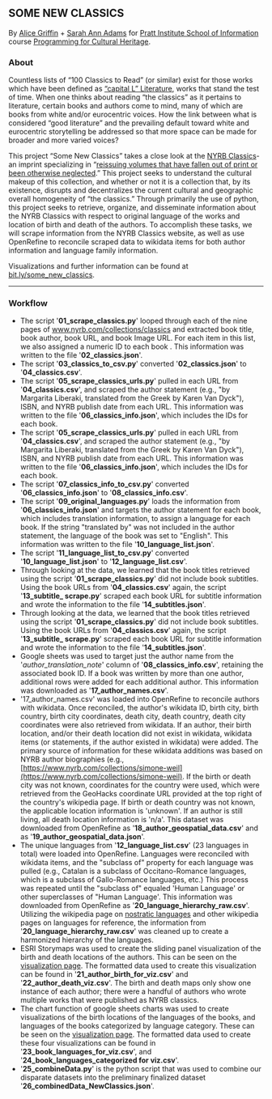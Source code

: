 ## SOME NEW CLASSICS
By [Alice Griffin](https://twitter.com/AliceLGriff) + [Sarah Ann Adams](https://twitter.com/_sarahannadams) for [Pratt Institute School of Information](https://www.pratt.edu/academics/information/) course [Programming for Cultural Heritage](http://pfch.nyc/). 
### About

Countless lists of “100 Classics to Read” (or similar) exist for those works which have been defined as [“capital L” Literature](http://www.electricka.com/etaf/muses/literature/literature_popups/whats_literature.htm), works that stand the test of time. When one thinks about reading “the classics” as it pertains to literature, certain books and authors come to mind, many of which are books from white and/or eurocentric voices. How the link between what is considered “good literature” and the prevailing default toward white and eurocentric storytelling be addressed so that more space can be made for broader and more varied voices?

This project “Some New Classics” takes a close look at the  [NYRB Classics](https://www.nyrb.com/collections/classics)- an imprint specializing in “[reissuing volumes that have fallen out of print or been otherwise neglected](https://www.nytimes.com/2018/04/09/style/new-york-review-books-classics.html).” This project seeks to understand the cultural makeup of this collection, and whether or not it is a collection that, by its existence, disrupts and decentralizes the current cultural and geographic overall homogeneity of “the classics.” Through primarily the use of python, this project seeks to retrieve, organize, and disseminate information about the NYRB Classics with respect to original language of the works and location of birth and death of the authors. To accomplish these tasks, we will scrape information from the NYRB Classics website, as well as use OpenRefine to reconcile scraped data to wikidata items for both author information and language family information.

Visualizations and further information can be found at [bit.ly/some_new_classics](http://bit.ly/some_new_classics).

***
### Workflow
* The script '**01_scrape_classics.py**' looped through each of the nine pages of www.nyrb.com/collections/classics and extracted book title, book author, book URL, and book Image URL. For each item in this list, we also assigned a numeric ID to each book . This information was written to the file '**02_classics.json**'.
* The script '**03_classics_to_csv.py**' converted '**02_classics.json**' to '**04_classics.csv**'. 
* The script '**05_scrape_classics_urls.py**' pulled in  each URL from '**04_classics.csv**', and scraped the author statement (e.g., "by Margarita Liberaki, translated from the Greek by Karen Van Dyck"), ISBN, and NYRB publish date from each URL. This information was written to the file '**06_classics_info.json**', which includes the IDs for each book.
* The script '**05_scrape_classics_urls.py**' pulled in  each URL from '**04_classics.csv**', and scraped the author statement (e.g., "by Margarita Liberaki, translated from the Greek by Karen Van Dyck"), ISBN, and NYRB publish date from each URL. This information was written to the file '**06_classics_info.json**', which includes the IDs for each book.  
* The script '**07_classics_info_to_csv.py**' converted '**06_classics_info.json**' to '**08_classics_info.csv**'. 
* The script '**09_original_languages.py**' loads the information from '**06_classics_info.json**'  and targets the author statement for each book, which includes translation information, to assign a language for each book. If the string "translated by" was not included in the author statement, the language of the book was set to "English". This information was written to the file '**10_language_list.json**'.
* The script '**11_language_list_to_csv.py**' converted '**10_language_list.json**' to '**12_language_list.csv**'. 
* Through looking at the data, we learned that the book titles retrieved using the script '**01_scrape_classics.py**' did not include book subtitles. Using the book URLs from '**04_classics.csv**'  again, the script '**13_subtitle_ scrape.py**' scraped each book URL for subtitle information and wrote the information to the file '**14_subtitles.json**'.
* Through looking at the data, we learned that the book titles retrieved using the script '**01_scrape_classics.py**' did not include book subtitles. Using the book URLs from '**04_classics.csv**'  again, the script '**13_subtitle_ scrape.py**' scraped each book URL for subtitle information and wrote the information to the file '**14_subtitles.json**'.
* Google sheets  was used to target just the author name  from the  '_author_translation_note_' column of '**08_classics_info.csv**', retaining the associated book ID. If a book was written by more than one author, additional rows were added for each additional author. This information was downloaded as '**17_author_names.csv**'.
* '17_author_names.csv' was loaded into OpenRefine to reconcile authors with wikidata. Once reconciled, the author's wikidata ID, birth city, birth country, birth city coordinates, death city, death country, death city coordinates were also retrieved from wikidata. If an author, their birth location, and/or their death location did not exist in wikidata, wikidata items (or statements, if the author existed in wikidata) were added. The primary source of information for these wikidata additions was based on NYRB author biographies (e.g., [https://www.nyrb.com/collections/simone-weil](https://www.nyrb.com/collections/simone-weil). If the birth or death city was not known, coordinates for the country were used, which were retrieved from the GeoHacks coordinate URL provided at the top right of the country's wikipedia page. If birth or death country was not known, the applicable location information is 'unknown'. If an author is still living, all death location information is 'n/a'.  This dataset was downloaded from OpenRefine as '**18_author_geospatial_data.csv**' and as '**19_author_geospatial_data.json**'.
* The unique languages from '**12_language_list.csv**' (23 languages in total)  were loaded into OpenRefine. Languages were reconciled with wikidata items, and the "subclass of" property for each language was pulled (e.g., Catalan is a subclass of Occitano-Romance languages, which is a subclass of Gallo-Romance languages, etc.) This process was repeated until the "subclass of" equaled 'Human Language' or other superclasses of "Human Language'. This information was downloaded from OpenRefine as '**20_language_hierarchy_raw.csv**'. Utilizing  the wikipedia page on [nostratic languages](https://en.wikipedia.org/wiki/Nostratic_languages) and other wikipedia pages on languages for reference, the information from '**20_language_hierarchy_raw.csv**' was cleaned up to create a harmonized hierarchy of the languages. 
* ESRI Storymaps was used to create the sliding panel visualization of the birth and death locations of the authors. This can  be seen on the [visualization page](https://sites.google.com/view/some-new-classics/visualizations). The formatted data used to create this visualization can be found in '**21_author_birth_for_viz.csv**' and '**22_author_death_viz.csv**'. The birth and death maps only show one instance of each author; there were a handful of authors who wrote multiple works that were published as NYRB classics. 
* The chart function of google sheets charts was used to create visualizations of the birth locations of the languages of the books, and languages of the books categorized by language category. These can be seen on the [visualization page](https://sites.google.com/view/some-new-classics/visualizations). The formatted data used to create these four visualizations can be found in '**23_book_languages_for_viz.csv**', and '**24_book_languages_categorized for viz.csv**'. 
* '**25_combineData.py**' is the python script that was used to combine our disparate datasets into the preliminary finalized dataset '**26_combinedData_NewClassics.json**'.

